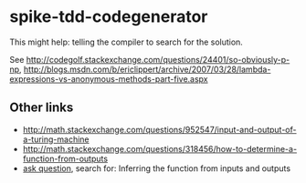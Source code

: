 # spike-tdd-codegenerator

This might help: telling the compiler to search for the solution. 

See http://codegolf.stackexchange.com/questions/24401/so-obviously-p-np, http://blogs.msdn.com/b/ericlippert/archive/2007/03/28/lambda-expressions-vs-anonymous-methods-part-five.aspx


## Other links

  * http://math.stackexchange.com/questions/952547/input-and-output-of-a-turing-machine
  * http://math.stackexchange.com/questions/318456/how-to-determine-a-function-from-outputs
  * [ask question](http://math.stackexchange.com/questions/ask), search for: Inferring the function from inputs and outputs
